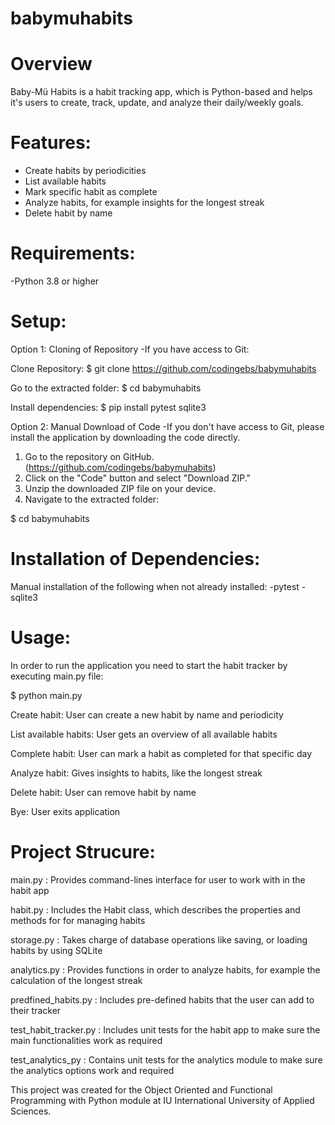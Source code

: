 # babymuhabits


# Overview

Baby-Mü Habits is a habit tracking app, which is Python-based and helps it's users to create, track, update, and analyze their daily/weekly goals. 

# Features:

- Create habits by periodicities
- List available habits
- Mark specific habit as complete
- Analyze habits, for example insights for the longest streak
- Delete habit by name

# Requirements:

-Python 3.8 or higher

# Setup:

Option 1: Cloning of Repository
-If you have access to Git:

Clone Repository:
$ git clone https://github.com/codingebs/babymuhabits

Go to the extracted folder:
$ cd babymuhabits

Install dependencies:
$ pip install pytest sqlite3


Option 2: Manual Download of Code
-If you don't have access to Git, please install the application by downloading the code directly. 
1. Go to the repository on GitHub.(https://github.com/codingebs/babymuhabits)
2. Click on the "Code" button and select "Download ZIP."
3. Unzip the downloaded ZIP file on your device.
4. Navigate to the extracted folder:

$ cd babymuhabits

# Installation of Dependencies:

Manual installation of the following when not already installed:
-pytest
-sqlite3

# Usage: 

In order to run the application you need to start the habit tracker by executing main.py file:

$ python main.py

Create habit: User can create a new habit by name and periodicity

List available habits: User gets an overview of all available habits

Complete habit: User can mark a habit as completed for that specific day

Analyze habit: Gives insights to habits, like the longest streak

Delete habit: User can remove habit by name

Bye: User exits application

# Project Strucure:

main.py : Provides command-lines interface for user to work with in the habit app

habit.py : Includes the Habit class, which describes the properties and methods for for managing habits

storage.py : Takes charge of database operations like saving, or loading habits by using SQLite

analytics.py : Provides functions in order to analyze habits, for example the calculation of the longest streak

predfined_habits.py : Includes pre-defined habits that the user can add to their tracker

test_habit_tracker.py : Includes unit tests for the habit app to make sure the main functionalities work as required

test_analytics_py : Contains unit tests for the analytics module to make sure the analytics options work and required

This project was created for the Object Oriented and Functional Programming with Python module at IU International University of Applied Sciences. 


